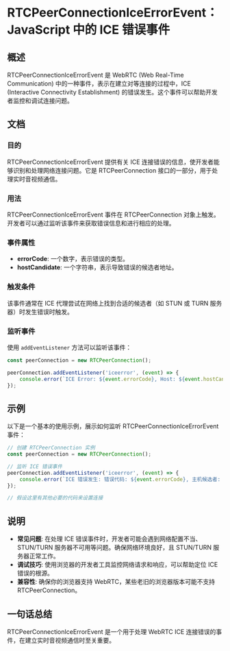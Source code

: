 <!--
Meta Description: # RTCPeerConnectionIceErrorEvent：JavaScript 中的 ICE 错误事件 ## 概述 RTCPeerConnectionIceErrorEvent 是 WebRTC (Web Real-Time Communication) 中的一种事件，表示在建立对等连接的过...
Meta Keywords: ice, rtcpeerconnectioniceerrorevent, rtcpeerconnection, event, peerconnection
-->

# RTCPeerConnectionIceErrorEvent：JavaScript 中的 ICE 错误事件

## 概述
RTCPeerConnectionIceErrorEvent 是 WebRTC (Web Real-Time Communication) 中的一种事件，表示在建立对等连接的过程中，ICE (Interactive Connectivity Establishment) 的错误发生。这个事件可以帮助开发者监控和调试连接问题。

## 文档
### 目的
RTCPeerConnectionIceErrorEvent 提供有关 ICE 连接错误的信息，使开发者能够识别和处理网络连接问题。它是 RTCPeerConnection 接口的一部分，用于处理实时音视频通信。

### 用法
RTCPeerConnectionIceErrorEvent 事件在 RTCPeerConnection 对象上触发。开发者可以通过监听该事件来获取错误信息和进行相应的处理。

### 事件属性
- **errorCode**: 一个数字，表示错误的类型。
- **hostCandidate**: 一个字符串，表示导致错误的候选者地址。

### 触发条件
该事件通常在 ICE 代理尝试在网络上找到合适的候选者（如 STUN 或 TURN 服务器）时发生错误时触发。

### 监听事件
使用 `addEventListener` 方法可以监听该事件：
```javascript
const peerConnection = new RTCPeerConnection();

peerConnection.addEventListener('iceerror', (event) => {
    console.error(`ICE Error: ${event.errorCode}, Host: ${event.hostCandidate}`);
});
```

## 示例
以下是一个基本的使用示例，展示如何监听 RTCPeerConnectionIceErrorEvent 事件：

```javascript
// 创建 RTCPeerConnection 实例
const peerConnection = new RTCPeerConnection();

// 监听 ICE 错误事件
peerConnection.addEventListener('iceerror', (event) => {
    console.error(`ICE 错误发生: 错误代码: ${event.errorCode}, 主机候选者: ${event.hostCandidate}`);
});

// 假设这里有其他必要的代码来设置连接
```

## 说明
- **常见问题**: 在处理 ICE 错误事件时，开发者可能会遇到网络配置不当、STUN/TURN 服务器不可用等问题。确保网络环境良好，且 STUN/TURN 服务器正常工作。
- **调试技巧**: 使用浏览器的开发者工具监控网络请求和响应，可以帮助定位 ICE 错误的根源。
- **兼容性**: 确保你的浏览器支持 WebRTC，某些老旧的浏览器版本可能不支持 RTCPeerConnection。

## 一句话总结
RTCPeerConnectionIceErrorEvent 是一个用于处理 WebRTC ICE 连接错误的事件，在建立实时音视频通信时至关重要。